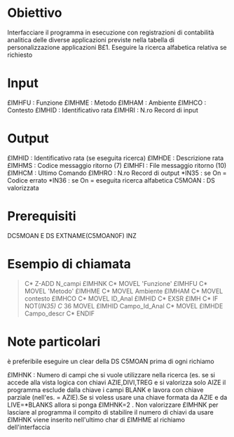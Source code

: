 # Obiettivo
Interfacciare il programma in esecuzione con registrazioni di contabilità analitica delle diverse applicazioni previste nella tabella di personalizzazione applicazioni B£1.
Eseguire la ricerca alfabetica relativa se richiesto

# Input
£IMHFU :  Funzione
£IMHME :  Metodo
£IMHAM :  Ambiente
£IMHCO :  Contesto
£IMHID :  Identificativo rata
£IMHRI :  N.ro Record di input

# Output

£IMHID :  Identificativo rata (se eseguita ricerca)
£IMHDE :  Descrizione rata
£IMHMS :  Codice messaggio ritorno (7)
£IMHFI :  File messaggio ritorno (10)
£IMHCM :  Ultimo Comando
£IMHRO :  N.ro Record di output
*IN35  :  se On = Codice errato
*IN36  :  se On = eseguita ricerca alfabetica
C5MOAN :  DS valorizzata

# Prerequisiti
DC5MOAN         E DS                  EXTNAME(C5MOAN0F) INZ


# Esempio di chiamata
> C*                  Z-ADD     N_campi       £IMHNK
 C*                  MOVEL     'Funzione'    £IMHFU
 C*                  MOVEL     'Metodo'      £IMHME
 C*                  MOVEL     Ambiente      £IMHAM
 C*                  MOVEL     contesto      £IMHCO
 C*                  MOVEL     ID_Anal       £IMHID
 C*                  EXSR      £IMH
 C*                  IF        NOT(*IN35)
 C*  36              MOVEL     £IMHID        Campo_Id_Anal
 C*                  MOVEL     £IMHDE        Campo_descr
 C*                  ENDIF


# Note particolari
è preferibile eseguire un clear della DS C5MOAN prima di ogni richiamo

£IMHNK :  Numero di campi che si vuole utilizzare nella ricerca (es. se si accede alla vista logica con chiavi AZIE,DIVI,TREG  e si valorizza solo AIZE il programma esclude dalla chiave i campi BLANK e lavora con chiave parziale (nell'es. = AZIE).Se si voless usare una chiave formata da AZIE e da LIVE=*BLANKS allora si ponga £IMHNK=2 . Non valorizzare £IMHNK per lasciare al programma il compito di stabilire il numero di chiavi da usare £IMHNK viene inserito nell'ultimo char di £IMHME al richiamo dell'interfaccia
